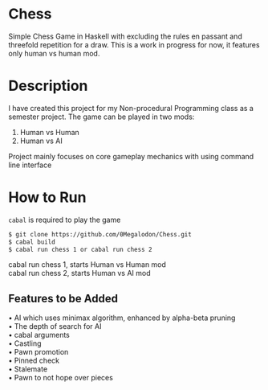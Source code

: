 # Chess
Simple Chess Game in Haskell with excluding the rules en passant and threefold repetition for a draw.
This is a work in progress for now, it features only human vs human mod.

# Description
I have created this project for my Non-procedural Programming class as a semester project. The game can be played in two mods:
1. Human vs Human
2. Human vs AI

Project mainly focuses on core gameplay mechanics with using command line interface

# How to Run
`cabal` is required to play the game

```sh
$ git clone https://github.com/0Megalodon/Chess.git
$ cabal build
$ cabal run chess 1 or cabal run chess 2
```
cabal run chess 1, starts Human vs Human mod <br />
cabal run chess 2, starts Human vs AI mod

## Features to be Added
• AI which uses minimax algorithm, enhanced by alpha-beta pruning <br />
• The depth of search for AI <br />
• cabal arguments <br />
• Castling <br />
• Pawn promotion <br />
• Pinned check <br />
• Stalemate <br />
• Pawn to not hope over pieces
